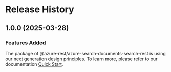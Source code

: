 # Release History
    
## 1.0.0 (2025-03-28)

### Features Added

The package of @azure-rest/azure-search-documents-search-rest is using our next generation design principles. To learn more, please refer to our documentation [Quick Start](https://aka.ms/azsdk/js/mgmt/quickstart).

